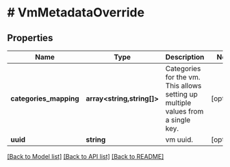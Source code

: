 # # VmMetadataOverride

## Properties

Name | Type | Description | Notes
------------ | ------------- | ------------- | -------------
**categories_mapping** | **array<string,string[]>** | Categories for the vm. This allows setting up multiple values from a single key. | [optional]
**uuid** | **string** | vm uuid. | [optional]

[[Back to Model list]](../../README.md#models) [[Back to API list]](../../README.md#endpoints) [[Back to README]](../../README.md)
